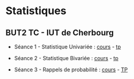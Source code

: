 # Statistiques

## BUT2 TC - IUT de Cherbourg

- Séance 1 - Statistique Univariée : [cours](seance1--stat-uni) - [tp](seance1--demande)

- Séance 2 - Statistique Bivariée : [cours](seance2--stat-bi) - [tp](seance2--demande)

- Séance 3 - Rappels de probabilité : [cours](seance3--rappels-proba) - [TP](seance3--demande)


